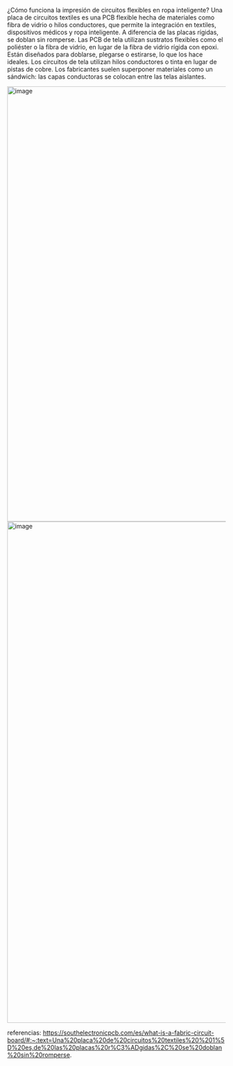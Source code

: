 ¿Cómo funciona la impresión de circuitos flexibles en ropa inteligente?
Una placa de circuitos textiles es una PCB flexible hecha de materiales como fibra de vidrio o hilos conductores, que permite la integración en textiles, dispositivos médicos y ropa inteligente. A diferencia de las placas rígidas, se doblan sin romperse.
Las PCB de tela utilizan sustratos flexibles como el poliéster o la fibra de vidrio, en lugar de la fibra de vidrio rígida con epoxi. Están diseñados para doblarse, plegarse o estirarse, lo que los hace ideales.
Los circuitos de tela utilizan hilos conductores o tinta en lugar de pistas de cobre.
Los fabricantes suelen superponer materiales como un sándwich: las capas conductoras se colocan entre las telas aislantes.

<img width="2463" height="1000" alt="image" src="https://github.com/user-attachments/assets/c76744b7-ea6a-492d-a41c-be6fa7dbfabd" />
<img width="2048" height="1152" alt="image" src="https://github.com/user-attachments/assets/a1e41181-2441-4e0d-83c2-48cdbf9e06bc" />

referencias: https://southelectronicpcb.com/es/what-is-a-fabric-circuit-board/#:~:text=Una%20placa%20de%20circuitos%20textiles%20%201%5D%20es,de%20las%20placas%20r%C3%ADgidas%2C%20se%20doblan%20sin%20romperse.
